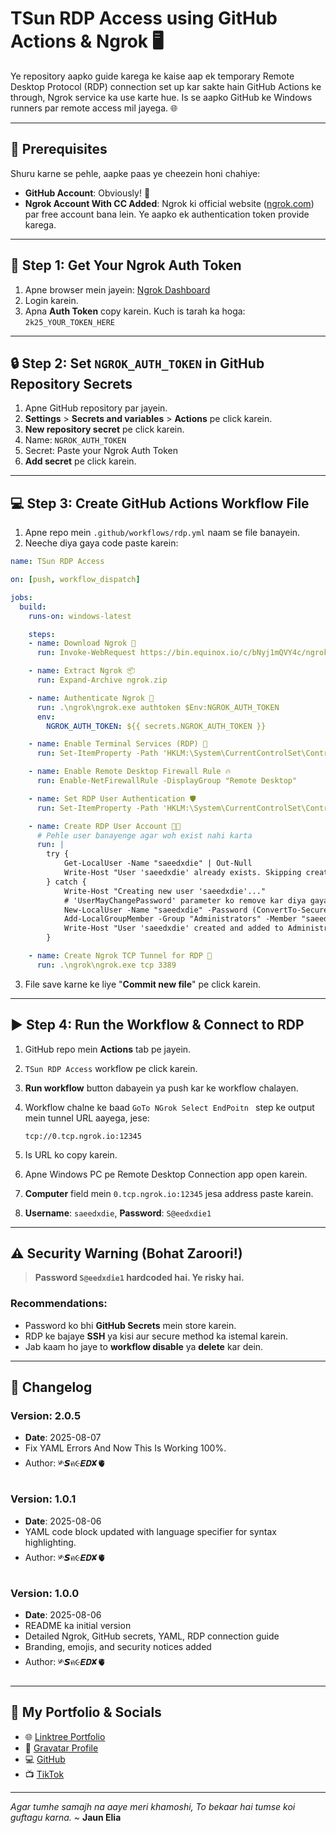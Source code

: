 # TSun RDP Access using GitHub Actions & Ngrok 🖥️

Ye repository aapko guide karega ke kaise aap ek temporary Remote Desktop Protocol (RDP) 
connection set up kar sakte hain GitHub Actions ke through, 
Ngrok service ka use karte hue. 
Is se aapko GitHub ke Windows runners par remote access mil jayega. 🌐

---

## 🌟 Prerequisites

Shuru karne se pehle, aapke paas ye cheezein honi chahiye:

* **GitHub Account**: Obviously! 🐙
* **Ngrok Account With CC Added**: Ngrok ki official website ([ngrok.com](https://ngrok.com)) par free account bana lein. Ye aapko ek authentication token provide karega.

---

## 🔑 Step 1: Get Your Ngrok Auth Token

1. Apne browser mein jayein: [Ngrok Dashboard](https://dashboard.ngrok.com/get-started/your-authtoken)
2. Login karein.
3. Apna **Auth Token** copy karein. Kuch is tarah ka hoga: `2k25_YOUR_TOKEN_HERE`

---

## 🔒 Step 2: Set `NGROK_AUTH_TOKEN` in GitHub Repository Secrets

1. Apne GitHub repository par jayein.
2. **Settings** > **Secrets and variables** > **Actions** pe click karein.
3. **New repository secret** pe click karein.
4. Name: `NGROK_AUTH_TOKEN`
5. Secret: Paste your Ngrok Auth Token
6. **Add secret** pe click karein.

---

## 💻 Step 3: Create GitHub Actions Workflow File

1. Apne repo mein `.github/workflows/rdp.yml` naam se file banayein.
2. Neeche diya gaya code paste karein:

```yaml
name: TSun RDP Access

on: [push, workflow_dispatch]

jobs:
  build:
    runs-on: windows-latest

    steps:
    - name: Download Ngrok 📅
      run: Invoke-WebRequest https://bin.equinox.io/c/bNyj1mQVY4c/ngrok-v3-stable-windows-amd64.zip -OutFile ngrok.zip

    - name: Extract Ngrok 📦
      run: Expand-Archive ngrok.zip

    - name: Authenticate Ngrok 🔐
      run: .\ngrok\ngrok.exe authtoken $Env:NGROK_AUTH_TOKEN
      env:
        NGROK_AUTH_TOKEN: ${{ secrets.NGROK_AUTH_TOKEN }}

    - name: Enable Terminal Services (RDP) 🚀
      run: Set-ItemProperty -Path 'HKLM:\System\CurrentControlSet\Control\Terminal Server'-name "fDenyTSConnections" -Value 0

    - name: Enable Remote Desktop Firewall Rule 🔥
      run: Enable-NetFirewallRule -DisplayGroup "Remote Desktop"

    - name: Set RDP User Authentication 🛡️
      run: Set-ItemProperty -Path 'HKLM:\System\CurrentControlSet\Control\Terminal Server\WinStations\RDP-Tcp' -name "UserAuthentication" -Value 1

    - name: Create RDP User Account 🧑‍💻
      # Pehle user banayenge agar woh exist nahi karta
      run: |
        try {
            Get-LocalUser -Name "saeedxdie" | Out-Null
            Write-Host "User 'saeedxdie' already exists. Skipping creation."
        } catch {
            Write-Host "Creating new user 'saeedxdie'..."
            # 'UserMayChangePassword' parameter ko remove kar diya gaya hai kyunki yeh is PowerShell version mein support nahi hota.
            New-LocalUser -Name "saeedxdie" -Password (ConvertTo-SecureString "S@eedxdie1" -AsPlainText -Force) -AccountNeverExpires
            Add-LocalGroupMember -Group "Administrators" -Member "saeedxdie"
            Write-Host "User 'saeedxdie' created and added to Administrators group."
        }

    - name: Create Ngrok TCP Tunnel for RDP 🔗
      run: .\ngrok\ngrok.exe tcp 3389
```

3. File save karne ke liye "**Commit new file**" pe click karein.

---

## ▶️ Step 4: Run the Workflow & Connect to RDP

1. GitHub repo mein **Actions** tab pe jayein.
2. `TSun RDP Access` workflow pe click karein.
3. **Run workflow** button dabayein ya push kar ke workflow chalayen.
4. Workflow chalne ke baad 
`GoTo NGrok Select EndPoitn ` step ke output mein tunnel URL aayega, jese:

   ```
   tcp://0.tcp.ngrok.io:12345
   ```
5. Is URL ko copy karein.
6. Apne Windows PC pe Remote Desktop Connection app open karein.
7. **Computer** field mein `0.tcp.ngrok.io:12345` jesa address paste karein.
8. **Username**: `saeedxdie`, **Password**: `S@eedxdie1`

---

## ⚠️ Security Warning (Bohat Zaroori!)

> **Password `S@eedxdie1` hardcoded hai. Ye risky hai.**

### Recommendations:

* Password ko bhi **GitHub Secrets** mein store karein.
* RDP ke bajaye **SSH** ya kisi aur secure method ka istemal karein.
* Jab kaam ho jaye to **workflow disable** ya **delete** kar dein.

---

## 📌 Changelog

### Version: 2.0.5

* **Date**: 2025-08-07
* Fix YAML Errors And Now This Is Working 100%.
* Author: ༯𝙎ค૯𝙀𝘿✘🫀

### Version: 1.0.1

* **Date**: 2025-08-06
* YAML code block updated with language specifier for syntax highlighting.
* Author: ༯𝙎ค૯𝙀𝘿✘🫀

### Version: 1.0.0

* **Date**: 2025-08-06
* README ka initial version
* Detailed Ngrok, GitHub secrets, YAML, RDP connection guide
* Branding, emojis, and security notices added
* Author: ༯𝙎ค૯𝙀𝘿✘🫀

---

## 🔗 My Portfolio & Socials

* 🌐 [Linktree Portfolio](https://linktr.ee/saeedxdie)
* 🤍 [Gravatar Profile](https://gravatar.com/cheerfuld27b01881a)
* 💻 [GitHub](https://github.com/SaeedX302)
* 📺 [TikTok](https://www.tiktok.com/@saeedxdie)

---

*Agar tumhe samajh na aaye meri khamoshi,
To bekaar hai tumse koi guftagu karna.*
\~ **Jaun Elia**
